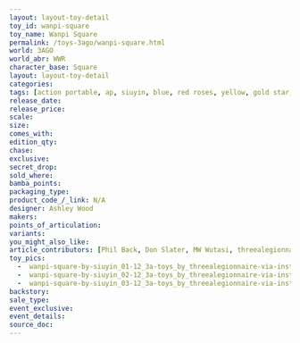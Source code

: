 ```yaml
---
layout: layout-toy-detail 
toy_id: wanpi-square
toy_name: Wanpi Square
permalink: /toys-3ago/wanpi-square.html
world: 3AGO
world_abr: WWR
character_base: Square
layout: layout-toy-detail
categories: 
tags: [action portable, ap, siuyin, blue, red roses, yellow, gold star, 1218, i can see the elephant, wanpi, wampi] 
release_date: 
release_price: 
scale: 
size: 
comes_with: 
edition_qty: 
chase: 
exclusive: 
secret_drop: 
sold_where: 
bamba_points: 
packaging_type: 
product_code_/_link: N/A
designer: Ashley Wood
makers: 
points_of_articulation: 
variants: 
you_might_also_like: 
article_contributors: [Phil Back, Don Slater, MW Wutasi, threealegionnaire, yumiao_miao]
toy_pics: 
  -  wanpi-square-by-siuyin_01-12_3a-toys_by_threealegionnaire-via-instagram.jpg
  -  wanpi-square-by-siuyin_02-12_3a-toys_by_threealegionnaire-via-instagram.jpg
  -  wanpi-square-by-siuyin_03-12_3a-toys_by_threealegionnaire-via-instagram.jpg
backstory: 
sale_type: 
event_exclusive: 
event_details: 
source_doc:
---
```


